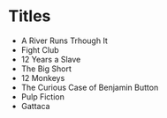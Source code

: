 # Titles

- A River Runs Trhough It 
- Fight Club
- 12 Years a Slave
- The Big Short
- 12 Monkeys
- The Curious Case of Benjamin Button
- Pulp Fiction
- Gattaca

